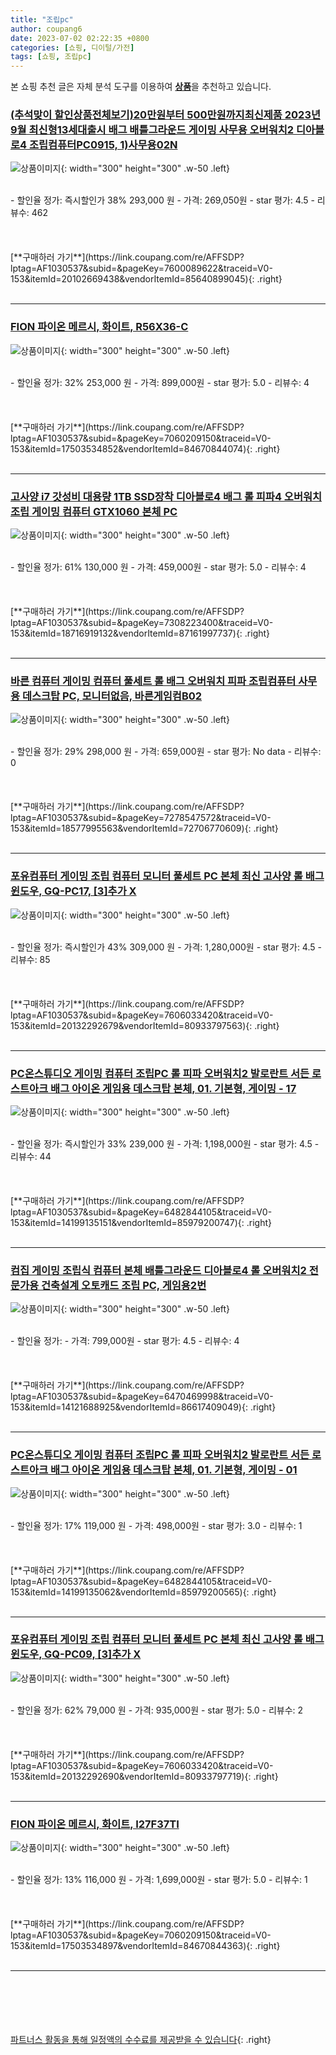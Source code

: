 ```yaml
---
title: "조립pc"
author: coupang6
date: 2023-07-02 02:22:35 +0800
categories: [쇼핑, 디이털/가전]
tags: [쇼핑, 조립pc]
---
```


본 쇼핑 추천 글은 자체 분석 도구를 이용하여 [**상품**](https://link.coupang.com/a/bao1ui)을 추천하고 있습니다.

### [(추석맞이 할인상품전체보기)20만원부터 500만원까지최신제품 2023년 9월 최신형13세대출시 배그 배틀그라운드 게이밍 사무용 오버워치2 디아블로4 조립컴퓨터PC0915, 1)사무용02N](https://link.coupang.com/re/AFFSDP?lptag=AF1030537&subid=&pageKey=7600089622&traceid=V0-153&itemId=20102669438&vendorItemId=85640899045)

![상품이미지](https://thumbnail9.coupangcdn.com/thumbnails/remote/230x230ex/image/vendor_inventory/4257/84762d14b3025339355c46fb341c5765869365cb876b05cc08c6e79eed41.png){: width="300" height="300" .w-50 .left}


<br>
- 할인율 정가: 즉시할인가 38%  293,000   원
- 가격: 269,050원
- star 평가: 4.5
- 리뷰수: 462
<br>
<br>
<br>
<br>
[**구매하러 가기**](https://link.coupang.com/re/AFFSDP?lptag=AF1030537&subid=&pageKey=7600089622&traceid=V0-153&itemId=20102669438&vendorItemId=85640899045){: .right}
<br>
<br>

---

### [FION 파이온 메르시, 화이트, R56X36-C](https://link.coupang.com/re/AFFSDP?lptag=AF1030537&subid=&pageKey=7060209150&traceid=V0-153&itemId=17503534852&vendorItemId=84670844074)

![상품이미지](https://thumbnail8.coupangcdn.com/thumbnails/remote/230x230ex/image/vendor_inventory/abb3/bd6ed9dd734606fb9cbed5eab48123e798c1ce79bbb56f4b44d35266f108.jpg){: width="300" height="300" .w-50 .left}


<br>
- 할인율 정가: 32%  253,000   원
- 가격: 899,000원
- star 평가: 5.0
- 리뷰수: 4
<br>
<br>
<br>
<br>
[**구매하러 가기**](https://link.coupang.com/re/AFFSDP?lptag=AF1030537&subid=&pageKey=7060209150&traceid=V0-153&itemId=17503534852&vendorItemId=84670844074){: .right}
<br>
<br>

---

### [고사양 i7 갓성비 대용량 1TB SSD장착 디아블로4 배그 롤 피파4 오버워치 조립 게이밍 컴퓨터 GTX1060 본체 PC](https://link.coupang.com/re/AFFSDP?lptag=AF1030537&subid=&pageKey=7308223400&traceid=V0-153&itemId=18716919132&vendorItemId=87161997737)

![상품이미지](https://thumbnail9.coupangcdn.com/thumbnails/remote/230x230ex/image/vendor_inventory/fb75/6638b2c9eb02072c3532c62673c91f3b65ef2e39dcebda27ebb408a4419c.jpg){: width="300" height="300" .w-50 .left}


<br>
- 할인율 정가: 61%  130,000   원
- 가격: 459,000원
- star 평가: 5.0
- 리뷰수: 4
<br>
<br>
<br>
<br>
[**구매하러 가기**](https://link.coupang.com/re/AFFSDP?lptag=AF1030537&subid=&pageKey=7308223400&traceid=V0-153&itemId=18716919132&vendorItemId=87161997737){: .right}
<br>
<br>

---

### [바른 컴퓨터 게이밍 컴퓨터 풀세트 롤 배그 오버워치 피파 조립컴퓨터 사무용 데스크탑 PC, 모니터없음, 바른게임컴B02](https://link.coupang.com/re/AFFSDP?lptag=AF1030537&subid=&pageKey=7278547572&traceid=V0-153&itemId=18577995563&vendorItemId=72706770609)

![상품이미지](https://thumbnail8.coupangcdn.com/thumbnails/remote/230x230ex/image/vendor_inventory/fdf2/b5e0fc7221203ce48fb6d56f54c79afe0378f3dde3ad2d5ec10ca60c012e.jpg){: width="300" height="300" .w-50 .left}


<br>
- 할인율 정가: 29%  298,000   원
- 가격: 659,000원
- star 평가: No data
- 리뷰수: 0
<br>
<br>
<br>
<br>
[**구매하러 가기**](https://link.coupang.com/re/AFFSDP?lptag=AF1030537&subid=&pageKey=7278547572&traceid=V0-153&itemId=18577995563&vendorItemId=72706770609){: .right}
<br>
<br>

---

### [포유컴퓨터 게이밍 조립 컴퓨터 모니터 풀세트 PC 본체 최신 고사양 롤 배그 윈도우, GQ-PC17, [3]추가 X](https://link.coupang.com/re/AFFSDP?lptag=AF1030537&subid=&pageKey=7606033420&traceid=V0-153&itemId=20132292679&vendorItemId=80933797563)

![상품이미지](https://thumbnail6.coupangcdn.com/thumbnails/remote/230x230ex/image/vendor_inventory/c744/ac48b69a74cf3921dce71a2a8b95566f984f37627787b0ed23e64ea7ed75.jpg){: width="300" height="300" .w-50 .left}


<br>
- 할인율 정가: 즉시할인가 43%  309,000   원
- 가격: 1,280,000원
- star 평가: 4.5
- 리뷰수: 85
<br>
<br>
<br>
<br>
[**구매하러 가기**](https://link.coupang.com/re/AFFSDP?lptag=AF1030537&subid=&pageKey=7606033420&traceid=V0-153&itemId=20132292679&vendorItemId=80933797563){: .right}
<br>
<br>

---

### [PC온스튜디오 게이밍 컴퓨터 조립PC 롤 피파 오버워치2 발로란트 서든 로스트아크 배그 아이온 게임용 데스크탑 본체, 01. 기본형, 게이밍 - 17](https://link.coupang.com/re/AFFSDP?lptag=AF1030537&subid=&pageKey=6482844105&traceid=V0-153&itemId=14199135151&vendorItemId=85979200747)

![상품이미지](https://thumbnail8.coupangcdn.com/thumbnails/remote/230x230ex/image/vendor_inventory/8eac/fce6bb01be86983424da78caea9e5bb49e0a6271662be282e9b08f55f579.png){: width="300" height="300" .w-50 .left}


<br>
- 할인율 정가: 즉시할인가 33%  239,000   원
- 가격: 1,198,000원
- star 평가: 4.5
- 리뷰수: 44
<br>
<br>
<br>
<br>
[**구매하러 가기**](https://link.coupang.com/re/AFFSDP?lptag=AF1030537&subid=&pageKey=6482844105&traceid=V0-153&itemId=14199135151&vendorItemId=85979200747){: .right}
<br>
<br>

---

### [컴집 게이밍 조립식 컴퓨터 본체 배틀그라운드 디아블로4 롤 오버워치2 전문가용 건축설계 오토캐드 조립 PC, 게임용2번](https://link.coupang.com/re/AFFSDP?lptag=AF1030537&subid=&pageKey=6470469998&traceid=V0-153&itemId=14121688925&vendorItemId=86617409049)

![상품이미지](https://thumbnail7.coupangcdn.com/thumbnails/remote/230x230ex/image/vendor_inventory/9e4f/f354e6e5599c1f26f439edf81c21080fb6531fe056f6212f3119fcc313f7.jpg){: width="300" height="300" .w-50 .left}


<br>
- 할인율 정가: 
- 가격: 799,000원
- star 평가: 4.5
- 리뷰수: 4
<br>
<br>
<br>
<br>
[**구매하러 가기**](https://link.coupang.com/re/AFFSDP?lptag=AF1030537&subid=&pageKey=6470469998&traceid=V0-153&itemId=14121688925&vendorItemId=86617409049){: .right}
<br>
<br>

---

### [PC온스튜디오 게이밍 컴퓨터 조립PC 롤 피파 오버워치2 발로란트 서든 로스트아크 배그 아이온 게임용 데스크탑 본체, 01. 기본형, 게이밍 - 01](https://link.coupang.com/re/AFFSDP?lptag=AF1030537&subid=&pageKey=6482844105&traceid=V0-153&itemId=14199135062&vendorItemId=85979200565)

![상품이미지](https://thumbnail8.coupangcdn.com/thumbnails/remote/230x230ex/image/vendor_inventory/8eac/fce6bb01be86983424da78caea9e5bb49e0a6271662be282e9b08f55f579.png){: width="300" height="300" .w-50 .left}


<br>
- 할인율 정가: 17%  119,000   원
- 가격: 498,000원
- star 평가: 3.0
- 리뷰수: 1
<br>
<br>
<br>
<br>
[**구매하러 가기**](https://link.coupang.com/re/AFFSDP?lptag=AF1030537&subid=&pageKey=6482844105&traceid=V0-153&itemId=14199135062&vendorItemId=85979200565){: .right}
<br>
<br>

---

### [포유컴퓨터 게이밍 조립 컴퓨터 모니터 풀세트 PC 본체 최신 고사양 롤 배그 윈도우, GQ-PC09, [3]추가 X](https://link.coupang.com/re/AFFSDP?lptag=AF1030537&subid=&pageKey=7606033420&traceid=V0-153&itemId=20132292690&vendorItemId=80933797719)

![상품이미지](https://thumbnail7.coupangcdn.com/thumbnails/remote/230x230ex/image/vendor_inventory/7dc4/c561ab83cd64b7c8936303b77e660a5dc2b5f392325294668735478d6173.jpg){: width="300" height="300" .w-50 .left}


<br>
- 할인율 정가: 62%  79,000   원
- 가격: 935,000원
- star 평가: 5.0
- 리뷰수: 2
<br>
<br>
<br>
<br>
[**구매하러 가기**](https://link.coupang.com/re/AFFSDP?lptag=AF1030537&subid=&pageKey=7606033420&traceid=V0-153&itemId=20132292690&vendorItemId=80933797719){: .right}
<br>
<br>

---

### [FION 파이온 메르시, 화이트, I27F37TI](https://link.coupang.com/re/AFFSDP?lptag=AF1030537&subid=&pageKey=7060209150&traceid=V0-153&itemId=17503534897&vendorItemId=84670844363)

![상품이미지](https://thumbnail8.coupangcdn.com/thumbnails/remote/230x230ex/image/vendor_inventory/abb3/bd6ed9dd734606fb9cbed5eab48123e798c1ce79bbb56f4b44d35266f108.jpg){: width="300" height="300" .w-50 .left}


<br>
- 할인율 정가: 13%  116,000   원
- 가격: 1,699,000원
- star 평가: 5.0
- 리뷰수: 1
<br>
<br>
<br>
<br>
[**구매하러 가기**](https://link.coupang.com/re/AFFSDP?lptag=AF1030537&subid=&pageKey=7060209150&traceid=V0-153&itemId=17503534897&vendorItemId=84670844363){: .right}
<br>
<br>

---
<br><br><br><br><br> [파트너스 활동을 통해 일정액의 수수료를 제공받을 수 있습니다](https://link.coupang.com/a/bao1ui){: .right}
